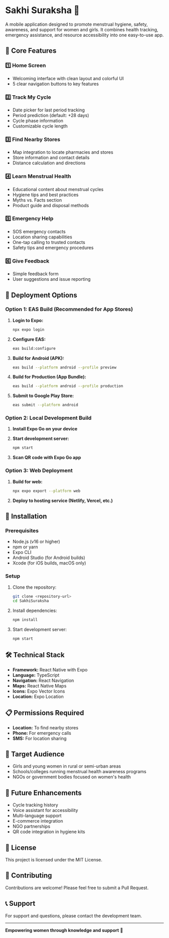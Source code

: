 # Sakhi Suraksha 🌸

A mobile application designed to promote menstrual hygiene, safety, awareness, and support for women and girls. It combines health tracking, emergency assistance, and resource accessibility into one easy-to-use app.

## 🌟 Core Features

### 1️⃣ Home Screen
- Welcoming interface with clean layout and colorful UI
- 5 clear navigation buttons to key features

### 2️⃣ Track My Cycle
- Date picker for last period tracking
- Period prediction (default: +28 days)
- Cycle phase information
- Customizable cycle length

### 3️⃣ Find Nearby Stores
- Map integration to locate pharmacies and stores
- Store information and contact details
- Distance calculation and directions

### 4️⃣ Learn Menstrual Health
- Educational content about menstrual cycles
- Hygiene tips and best practices
- Myths vs. Facts section
- Product guide and disposal methods

### 5️⃣ Emergency Help
- SOS emergency contacts
- Location sharing capabilities
- One-tap calling to trusted contacts
- Safety tips and emergency procedures

### 6️⃣ Give Feedback
- Simple feedback form
- User suggestions and issue reporting

## 🚀 Deployment Options

### Option 1: EAS Build (Recommended for App Stores)

1. **Login to Expo:**
   ```bash
   npx expo login
   ```

2. **Configure EAS:**
   ```bash
   eas build:configure
   ```

3. **Build for Android (APK):**
   ```bash
   eas build --platform android --profile preview
   ```

4. **Build for Production (App Bundle):**
   ```bash
   eas build --platform android --profile production
   ```

5. **Submit to Google Play Store:**
   ```bash
   eas submit --platform android
   ```

### Option 2: Local Development Build

1. **Install Expo Go on your device**

2. **Start development server:**
   ```bash
   npm start
   ```

3. **Scan QR code with Expo Go app**

### Option 3: Web Deployment

1. **Build for web:**
   ```bash
   npx expo export --platform web
   ```

2. **Deploy to hosting service (Netlify, Vercel, etc.)**

## 📱 Installation

### Prerequisites
- Node.js (v16 or higher)
- npm or yarn
- Expo CLI
- Android Studio (for Android builds)
- Xcode (for iOS builds, macOS only)

### Setup
1. Clone the repository:
   ```bash
   git clone <repository-url>
   cd SakhiSuraksha
   ```

2. Install dependencies:
   ```bash
   npm install
   ```

3. Start development server:
   ```bash
   npm start
   ```

## 🛠️ Technical Stack

- **Framework:** React Native with Expo
- **Language:** TypeScript
- **Navigation:** React Navigation
- **Maps:** React Native Maps
- **Icons:** Expo Vector Icons
- **Location:** Expo Location

## 📋 Permissions Required

- **Location:** To find nearby stores
- **Phone:** For emergency calls
- **SMS:** For location sharing

## 🎯 Target Audience

- Girls and young women in rural or semi-urban areas
- Schools/colleges running menstrual health awareness programs
- NGOs or government bodies focused on women's health

## 🔮 Future Enhancements

- Cycle tracking history
- Voice assistant for accessibility
- Multi-language support
- E-commerce integration
- NGO partnerships
- QR code integration in hygiene kits

## 📄 License

This project is licensed under the MIT License.

## 🤝 Contributing

Contributions are welcome! Please feel free to submit a Pull Request.

## 📞 Support

For support and questions, please contact the development team.

---

**Empowering women through knowledge and support** 💪 